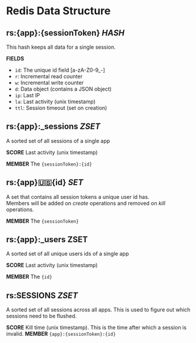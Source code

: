 # Redis Data Structure


## rs:{app}:{sessionToken} *HASH*

This hash keeps all data for a single session.

**FIELDS** 
* `id`: The unique id field [a-zA-Z0-9_-]
* `r`: Incremental read counter
* `w`: Incremental write counter
* `d`: Data object (contains a JSON object)
* `ip`: Last IP
* `la`: Last activity (unix timestamp)
* `ttl`: Session timeout (set on creation)


## rs:{app}:_sessions *ZSET*

A sorted set of all sessions of a single app

**SCORE** Last activity (unix timestamp)

**MEMBER** The `{sessionToken}:{id}`


## rs:{app}:us:{id} *SET*

A set that contains all session tokens a unique user id has.  
Members will be added on *create* operations and removed on *kill* operations.

**MEMBER** The `{sessionToken}`


## rs:{app}:_users ZSET

A sorted set of all unique users ids of a single app

**SCORE** Last activity (unix timestamp)

**MEMBER** The `{id}`


## rs:SESSIONS *ZSET*

A sorted set of all sessions across all apps. This is used to figure out which sessions need to be flushed.

**SCORE** Kill time (unix timestamp). This is the time after which a session is invalid.
**MEMBER** `{app}:{sessionToken}:{id}` 


